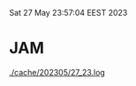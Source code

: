 Sat 27 May 23:57:04 EEST 2023
# JAM
<a href='./cache/202305/27_23.log'>./cache/202305/27_23.log</a>
